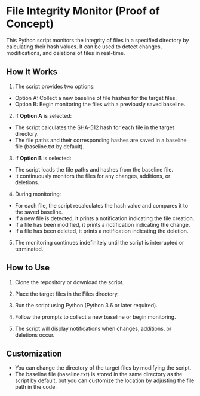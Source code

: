 <h1>File Integrity Monitor (Proof of Concept)</h1>

This Python script monitors the integrity of files in a specified directory by calculating their hash values. It can be used to detect changes, modifications, and deletions of files in real-time.

<h2>How It Works</h2>

1. The script provides two options:

- Option A: Collect a new baseline of file hashes for the target files.
- Option B: Begin monitoring the files with a previously saved baseline.
2. If <b>Option A</b> is selected:

- The script calculates the SHA-512 hash for each file in the target directory.
- The file paths and their corresponding hashes are saved in a baseline file (baseline.txt by default).
3. If <b>Option B</b> is selected:

- The script loads the file paths and hashes from the baseline file.
- It continuously monitors the files for any changes, additions, or deletions.
4. During monitoring:

- For each file, the script recalculates the hash value and compares it to the saved baseline.
- If a new file is detected, it prints a notification indicating the file creation.
- If a file has been modified, it prints a notification indicating the change.
- If a file has been deleted, it prints a notification indicating the deletion.
5. The monitoring continues indefinitely until the script is interrupted or terminated.

<h2>How to Use</h2>

1. Clone the repository or download the script.

2. Place the target files in the Files directory.

3. Run the script using Python (Python 3.6 or later required).

4. Follow the prompts to collect a new baseline or begin monitoring.

5. The script will display notifications when changes, additions, or deletions occur.

<h2>Customization</h2>

- You can change the directory of the target files by modifying the script.
- The baseline file (baseline.txt) is stored in the same directory as the script by default, but you can customize the location by adjusting the file path in the code.
